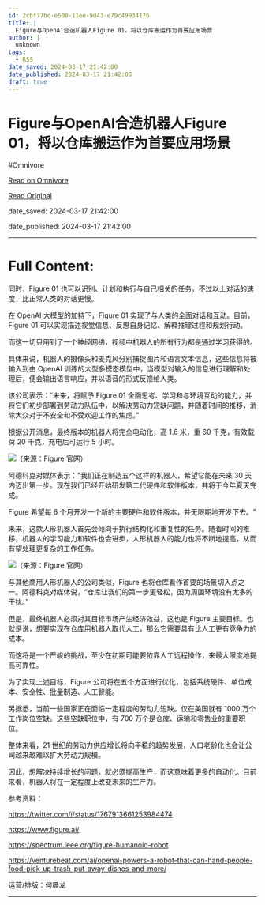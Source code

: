 ```yaml
---
id: 2cbf77bc-e500-11ee-9d43-e79c49934176
title: |
  Figure与OpenAI合造机器人Figure 01，将以仓库搬运作为首要应用场景
author: |
  unknown
tags:
  - RSS
date_saved: 2024-03-17 21:42:00
date_published: 2024-03-17 21:42:00
draft: true
---
```


# Figure与OpenAI合造机器人Figure 01，将以仓库搬运作为首要应用场景
#Omnivore

[Read on Omnivore](https://omnivore.app/me/figure-open-ai-figure-01-18e50a47bd0)

[Read Original](https://www.mittrchina.com/news/detail/13097)

date_saved: 2024-03-17 21:42:00

date_published: 2024-03-17 21:42:00

--- 

# Full Content: 

同时，Figure 01 也可以识别、计划和执行与自己相关的任务。不过以上对话的速度，比正常人类的对话更慢。

在 OpenAI 大模型的加持下，Figure 01 实现了与人类的全面对话和互动。目前，Figure 01 可以实现描述视觉信息、反思自身记忆、解释推理过程和规划行动。

而这一切只用到了一个神经网络，视频中机器人的所有行为都是通过学习获得的。

具体来说，机器人的摄像头和麦克风分别捕捉图片和语言文本信息，这些信息将被输入到由 OpenAI 训练的大型多模态模型中，当模型对输入的信息进行理解和处理后，便会输出语言响应，并以语音的形式反馈给人类。

该公司表示：“未来，将赋予 Figure 01 全面思考、学习和与环境互动的能力，并将它们初步部署到劳动力队伍中，以解决劳动力短缺问题，并随着时间的推移，消除大众对于不安全和不受欢迎工作的焦虑。”

根据公开消息，最终版本的机器人将完全电动化，高 1.6 米，重 60 千克，有效载荷 20 千克，充电后可运行 5 小时。

![](https://proxy-prod.omnivore-image-cache.app/0x0,sVcebDqEa3k1omwVsugXjEe3Z_U7aqnffvIKlUP2SmTQ/https://p3-sign.toutiaoimg.com/tos-cn-i-6w9my0ksvp/a57cbf08986745619414cf871f667abe~tplv-obj.image?lk3s=ef143cfe&traceid=20240314183825CDDF36BB393D32308797&x-expires=2147483647&x-signature=Yw%2FyPoAQB1fC2iy5Vb9%2FxkcMRrU%3D)（来源：Figure 官网）

阿德科克对媒体表示："我们正在制造五个这样的机器人，希望它能在未来 30 天内迈出第一步。现在我们已经开始研发第二代硬件和软件版本，并将于今年夏天完成。

Figure 希望每 6 个月开发一个新的主要硬件和软件版本，并无限期地开发下去。"

未来，这款人形机器人首先会倾向于执行结构化和重复性的任务。随着时间的推移，机器人的学习能力和软件也会进步，人形机器人的能力也将不断地提高，从而有望处理更复杂的工作任务。

![](https://proxy-prod.omnivore-image-cache.app/0x0,sR9Z1UDSiQ1dJtEzLMMZSZEYPCB-Wf38VVX3SdqkGmmw/https://p3-sign.toutiaoimg.com/tos-cn-i-6w9my0ksvp/7f8e0ce280d84b2f9513cfa7f2b65ca1~tplv-obj.image?lk3s=ef143cfe&traceid=20240314183825CDDF36BB393D32308797&x-expires=2147483647&x-signature=1Jfy2gI5DGTNQhEF72S%2BrfpA9ng%3D)（来源：Figure 官网）

与其他商用人形机器人的公司类似，Figure 也将仓库看作首要的场景切入点之一。阿德科克对媒体说，“仓库让我们的第一步更轻松，因为周围环境没有太多的干扰。”

但是，最终机器人必须对其目标市场产生经济效益，这也是 Figure 主要目标。也就是说，想要实现在仓库用机器人取代人工，那么它需要具有比人工更有竞争力的成本。

而这将是一个严峻的挑战，至少在初期可能要依靠人工远程操作，来最大限度地提高可靠性。

为了实现上述目标，Figure 公司将在五个方面进行优化，包括系统硬件、单位成本、安全性、批量制造、人工智能。

另据悉，当前一些国家正在面临一定程度的劳动力短缺。仅在美国就有 1000 万个工作岗位空缺。这些空缺职位中，有 700 万个是仓库、运输和零售业的重要职位。

整体来看，21 世纪的劳动力供应增长将向平稳的趋势发展，人口老龄化也会让公司越来越难以扩大劳动力规模。

因此，想解决持续增长的问题，就必须提高生产，而这意味着更多的自动化。目前来看，机器人将在一定程度上改变未来的生产力。

参考资料：

https://twitter.com/i/status/1767913661253984474

https://www.figure.ai/

https://spectrum.ieee.org/figure-humanoid-robot

https://venturebeat.com/ai/openai-powers-a-robot-that-can-hand-people-food-pick-up-trash-put-away-dishes-and-more/

运营/排版：何晨龙

---

